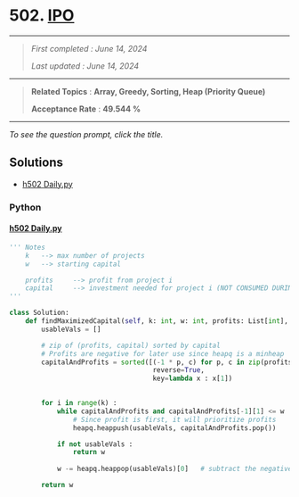 # 502. [IPO](<https://leetcode.com/problems/ipo>)

------

> *First completed : June 14, 2024*
>
> *Last updated : June 14, 2024*


------

> **Related Topics** : **Array, Greedy, Sorting, Heap (Priority Queue)**
>
> **Acceptance Rate** : **49.544 %**


------

*To see the question prompt, click the title.*

## Solutions

- [h502 Daily.py](<../my-submissions/h502 Daily.py>)
### Python
#### [h502 Daily.py](<../my-submissions/h502 Daily.py>)
```Python
''' Notes
    k   --> max number of projects
    w   --> starting capital

    profits     --> profit from project i
    capital     --> investment needed for project i (NOT CONSUMED DURING MOVE)
'''

class Solution:
    def findMaximizedCapital(self, k: int, w: int, profits: List[int], capital: List[int]) -> int:
        usableVals = []

        # zip of (profits, capital) sorted by capital
        # Profits are negative for later use since heapq is a minheap
        capitalAndProfits = sorted([(-1 * p, c) for p, c in zip(profits, capital)], 
                                    reverse=True, 
                                    key=lambda x : x[1])
        

        for i in range(k) :
            while capitalAndProfits and capitalAndProfits[-1][1] <= w :
                # Since profit is first, it will prioritize profits
                heapq.heappush(usableVals, capitalAndProfits.pop())

            if not usableVals :
                return w
            
            w -= heapq.heappop(usableVals)[0]   # subtract the negative profit

        return w

```

